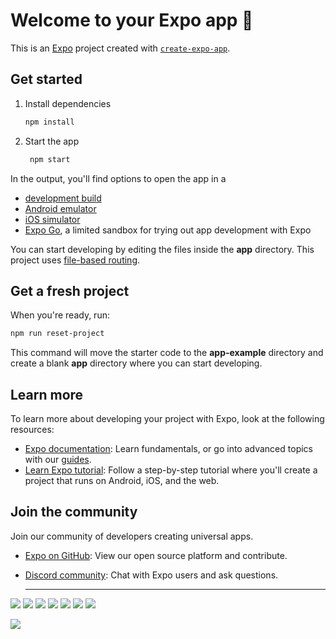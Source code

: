# Welcome to your Expo app 👋

This is an [Expo](https://expo.dev) project created with [`create-expo-app`](https://www.npmjs.com/package/create-expo-app).

## Get started

1. Install dependencies

   ```bash
   npm install
   ```

2. Start the app

   ```bash
    npm start
   ```

In the output, you'll find options to open the app in a

- [development build](https://docs.expo.dev/develop/development-builds/introduction/)
- [Android emulator](https://docs.expo.dev/workflow/android-studio-emulator/)
- [iOS simulator](https://docs.expo.dev/workflow/ios-simulator/)
- [Expo Go](https://expo.dev/go), a limited sandbox for trying out app development with Expo

You can start developing by editing the files inside the **app** directory. This project uses [file-based routing](https://docs.expo.dev/router/introduction).

## Get a fresh project

When you're ready, run:

```bash
npm run reset-project
```

This command will move the starter code to the **app-example** directory and create a blank **app** directory where you can start developing.

## Learn more

To learn more about developing your project with Expo, look at the following resources:

- [Expo documentation](https://docs.expo.dev/): Learn fundamentals, or go into advanced topics with our [guides](https://docs.expo.dev/guides).
- [Learn Expo tutorial](https://docs.expo.dev/tutorial/introduction/): Follow a step-by-step tutorial where you'll create a project that runs on Android, iOS, and the web.

## Join the community

Join our community of developers creating universal apps.

- [Expo on GitHub](https://github.com/expo/expo): View our open source platform and contribute.
- [Discord community](https://chat.expo.dev): Chat with Expo users and ask questions.

  
  <hr />
<img src="https://i.postimg.cc/fyynPMC7/photo-12-2024-10-08-03-49-46.jpg" /> <img src="https://i.postimg.cc/tRvHxVRB/photo-14-2024-10-08-03-49-46.jpg" /> <img src="https://i.postimg.cc/cHXGTvR4/photo-11-2024-10-08-03-49-46.jpg" /> 
<img src="https://i.postimg.cc/9Fv5x57T/photo-16-2024-10-08-03-49-46.jpg" /> <img src="https://i.postimg.cc/283rc7Xp/photo-4-2024-10-08-03-49-46.jpg" />  <img src="https://i.postimg.cc/pLFxxXHq/photo-7-2024-10-08-03-49-46.jpg" />
<img src="https://i.postimg.cc/pdMvdbVx/photo-8-2024-10-08-03-49-46.jpg" />



<a href="https://expo.dev/accounts/mohamed_moawad/projects/Shopix/builds/b2bc12ac-5322-4473-b889-a4e0c02d6a15" width="100px" height="100" target="_blank">
   <img src="https://cdn.icon-icons.com/icons2/2415/PNG/512/android_original_logo_icon_146653.png" />
</a>
